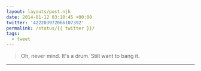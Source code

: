 ```yaml
---
layout: layouts/post.njk
date: 2014-01-12 03:10:45 +00:00
twitter: '422203972066107392'
permalink: /status/{{ twitter }}/
tags: 
  - tweet
---
```


> Oh, never mind. It's a drum. Still want to bang it.

---
